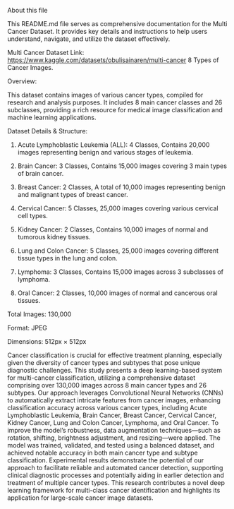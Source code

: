 About this file

This README.md file serves as comprehensive documentation for the Multi Cancer Dataset. It provides key details and instructions to help users understand, navigate, and utilize the dataset effectively.

Multi Cancer Dataset 
Link: https://www.kaggle.com/datasets/obulisainaren/multi-cancer
8 Types of Cancer Images.

Overview:

This dataset contains images of various cancer types, compiled for research and analysis purposes. It includes 8 main cancer classes and 26 subclasses, providing a rich resource for medical image classification and machine learning applications.

Dataset Details & Structure:
1. Acute Lymphoblastic Leukemia (ALL):
4 Classes,
Contains 20,000 images representing benign and various stages of leukemia.

2. Brain Cancer:
3 Classes,
Contains 15,000 images covering 3 main types of brain cancer.

3. Breast Cancer:
2 Classes,
A total of 10,000 images representing benign and malignant types of breast cancer.

4. Cervical Cancer:
5 Classes,
25,000 images covering various cervical cell types.

5. Kidney Cancer:
2 Classes,
Contains 10,000 images of normal and tumorous kidney tissues.

6. Lung and Colon Cancer:
5 Classes,
25,000 images covering different tissue types in the lung and colon.

7. Lymphoma:
3 Classes,
Contains 15,000 images across 3 subclasses of lymphoma.

8. Oral Cancer:
2 Classes,
10,000 images of normal and cancerous oral tissues.

Total Images: 130,000 

Format: JPEG

Dimensions: 512px × 512px

Cancer classification is crucial for effective treatment planning, especially given the diversity of cancer types and subtypes that pose unique diagnostic challenges. This study presents a deep learning-based system for multi-cancer classification, utilizing a comprehensive dataset comprising over 130,000 images across 8 main cancer types and 26 subtypes. Our approach leverages Convolutional Neural Networks (CNNs) to automatically extract intricate features from cancer images, enhancing classification accuracy across various cancer types, including Acute Lymphoblastic Leukemia, Brain Cancer, Breast Cancer, Cervical Cancer, Kidney Cancer, Lung and Colon Cancer, Lymphoma, and Oral Cancer. To improve the model’s robustness, data augmentation techniques—such as rotation, shifting, brightness adjustment, and resizing—were applied. The model was trained, validated, and tested using a balanced dataset, and achieved notable accuracy in both main cancer type and subtype classification. Experimental results demonstrate the potential of our approach to facilitate reliable and automated cancer detection, supporting clinical diagnostic processes and potentially aiding in earlier detection and treatment of multiple cancer types. This research contributes a novel deep learning framework for multi-class cancer identification and highlights its application for large-scale cancer image datasets.

